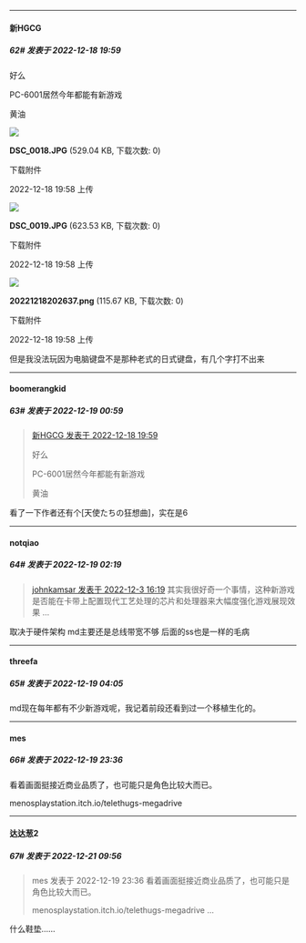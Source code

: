 

*****

####  新HGCG  
##### 62#       发表于 2022-12-18 19:59

好么

PC-6001居然今年都能有新游戏

黄油

<img src="https://img.saraba1st.com/forum/202212/18/195838mpqyey09pb7f9ymy.jpg" referrerpolicy="no-referrer">

<strong>DSC_0018.JPG</strong> (529.04 KB, 下载次数: 0)

下载附件

2022-12-18 19:58 上传

<img src="https://img.saraba1st.com/forum/202212/18/195843j0wblqzqapwlu44q.jpg" referrerpolicy="no-referrer">

<strong>DSC_0019.JPG</strong> (623.53 KB, 下载次数: 0)

下载附件

2022-12-18 19:58 上传

<img src="https://img.saraba1st.com/forum/202212/18/195847m9s97za1997abwdh.png" referrerpolicy="no-referrer">

<strong>20221218202637.png</strong> (115.67 KB, 下载次数: 0)

下载附件

2022-12-18 19:58 上传

但是我没法玩因为电脑键盘不是那种老式的日式键盘，有几个字打不出来



*****

####  boomerangkid  
##### 63#       发表于 2022-12-19 00:59

<blockquote><a href="httphttps://bbs.saraba1st.com/2b/forum.php?mod=redirect&amp;goto=findpost&amp;pid=58995309&amp;ptid=2107716" target="_blank">新HGCG 发表于 2022-12-18 19:59</a>

好么

PC-6001居然今年都能有新游戏

黄油</blockquote>
看了一下作者还有个[天使たちの狂想曲]，实在是6



*****

####  notqiao  
##### 64#       发表于 2022-12-19 02:19

<blockquote><a href="httphttps://bbs.saraba1st.com/2b/forum.php?mod=redirect&amp;goto=findpost&amp;pid=58742482&amp;ptid=2107716" target="_blank">johnkamsar 发表于 2022-12-3 16:19</a>
其实我很好奇一个事情，这种新游戏是否能在卡带上配置现代工艺处理的芯片和处理器来大幅度强化游戏展现效果 ...</blockquote>
取决于硬件架构 md主要还是总线带宽不够 后面的ss也是一样的毛病

*****

####  threefa  
##### 65#       发表于 2022-12-19 04:05

md现在每年都有不少新游戏呢，我记着前段还看到过一个移植生化的。



*****

####  mes  
##### 66#       发表于 2022-12-19 23:36

看着画面挺接近商业品质了，也可能只是角色比较大而已。

menosplaystation.itch.io/telethugs-megadrive



*****

####  达达葱2  
##### 67#       发表于 2022-12-21 09:56

<blockquote>mes 发表于 2022-12-19 23:36
看着画面挺接近商业品质了，也可能只是角色比较大而已。

menosplaystation.itch.io/telethugs-megadrive ...</blockquote>
什么鞋垫……

